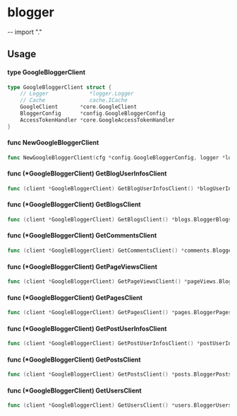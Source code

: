 # blogger
--
    import "."


## Usage

#### type GoogleBloggerClient

```go
type GoogleBloggerClient struct {
	// Logger             *logger.Logger
	// Cache              cache.ICache
	GoogleClient       *core.GoogleClient
	BloggerConfig      *config.GoogleBloggerConfig
	AccessTokenHandler *core.GoogleAccessTokenHandler
}
```


#### func  NewGoogleBloggerClient

```go
func NewGoogleBloggerClient(cfg *config.GoogleBloggerConfig, logger *logger.Logger, cache cache.ICache) (*GoogleBloggerClient, error)
```

#### func (*GoogleBloggerClient) GetBlogUserInfosClient

```go
func (client *GoogleBloggerClient) GetBlogUserInfosClient() *blogUserInfos.BloggerBlogUserInfosClient
```

#### func (*GoogleBloggerClient) GetBlogsClient

```go
func (client *GoogleBloggerClient) GetBlogsClient() *blogs.BloggerBlogsClient
```

#### func (*GoogleBloggerClient) GetCommentsClient

```go
func (client *GoogleBloggerClient) GetCommentsClient() *comments.BloggerCommentsClient
```

#### func (*GoogleBloggerClient) GetPageViewsClient

```go
func (client *GoogleBloggerClient) GetPageViewsClient() *pageViews.BloggerPageViewsClient
```

#### func (*GoogleBloggerClient) GetPagesClient

```go
func (client *GoogleBloggerClient) GetPagesClient() *pages.BloggerPagesClient
```

#### func (*GoogleBloggerClient) GetPostUserInfosClient

```go
func (client *GoogleBloggerClient) GetPostUserInfosClient() *postUserInfos.BloggerPostUserInfosClient
```

#### func (*GoogleBloggerClient) GetPostsClient

```go
func (client *GoogleBloggerClient) GetPostsClient() *posts.BloggerPostsClient
```

#### func (*GoogleBloggerClient) GetUsersClient

```go
func (client *GoogleBloggerClient) GetUsersClient() *users.BloggerUsersClient
```

